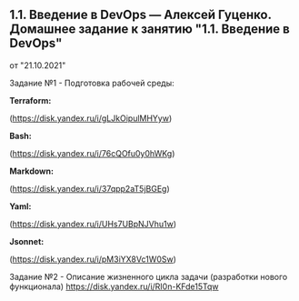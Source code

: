 1.1. Введение в DevOps — Алексей Гуценко.
Домашнее задание к занятию "1.1. Введение в DevOps"
--------------------------------------------------
от "21.10.2021"

Задание №1  - Подготовка рабочей среды:

**Terraform:** 

(https://disk.yandex.ru/i/gLJkOipulMHYyw)

**Bash:**   

(https://disk.yandex.ru/i/76cQOfu0y0hWKg)

**Markdown:** 

(https://disk.yandex.ru/i/37qpp2aT5jBGEg)

**Yaml:**  

(https://disk.yandex.ru/i/UHs7UBpNJVhu1w)

**Jsonnet:**

(https://disk.yandex.ru/i/pM3iYX8Vc1W0Sw)
 

Задание №2 - Описание жизненного цикла задачи (разработки нового функционала)
https://disk.yandex.ru/i/RI0n-KFde15Tqw
